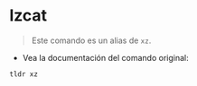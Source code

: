 # lzcat

> Este comando es un alias de `xz`.

- Vea la documentación del comando original:

`tldr xz`
